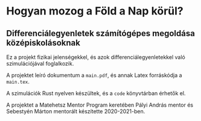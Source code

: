 # Hogyan mozog a Föld a Nap körül?
## Differenciálegyenletek számítógépes megoldása középiskolásoknak

Ez a projekt fizikai jelenségekkel, és azok differenciálegyenletekkel való szimulációjával foglalkozik.

A projektet leíró dokumentum a `main.pdf`, és annak Latex forráskódja a `main.tex`.

A szimulációk Rust nyelven készültek, és a `code` könyvtárban érhetők el.

A projektet a Matehetsz Mentor Program keretében Pályi András mentor és Sebestyén Márton mentorált készítette 2020-2021-ben.
